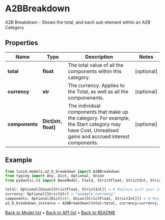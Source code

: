 # A2BBreakdown

A2B Breakdown - Shows the total, and each sub-element within an A2B Category
## Properties
Name | Type | Description | Notes
------------ | ------------- | ------------- | -------------
**total** | **float** | The total value of all the components within this category. | [optional] 
**currency** | **str** | The currency. Applies to the Total, as well as all the componenents. | [optional] 
**components** | **Dict[str, float]** | The individual components that make up the category. For example, the Start category may have Cost, Unrealised gains and accrued interest components. | [optional] 
## Example

```python
from lusid.models.a2_b_breakdown import A2BBreakdown
from typing import Any, Dict, Optional, Union
from pydantic.v1 import BaseModel, Field, StrictFloat, StrictInt, StrictStr

total: Optional[Union[StrictFloat, StrictInt]] = # Replace with your value
currency: Optional[StrictStr] = "example_currency"
components: Optional[Dict[str, Union[StrictFloat, StrictInt]]] = # Replace with your value
a2_b_breakdown_instance = A2BBreakdown(total=total, currency=currency, components=components)

```

[Back to Model list](../README.md#documentation-for-models) &#8226; [Back to API list](../README.md#documentation-for-api-endpoints) &#8226; [Back to README](../README.md)

